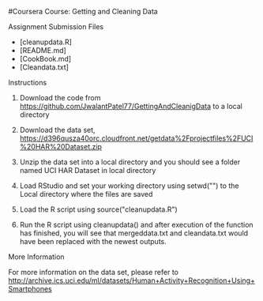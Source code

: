 #Coursera Course: Getting and Cleaning Data

Assignment Submission Files
- [cleanupdata.R]
- [README.md]
- [CookBook.md]
- [Cleandata.txt]

Instructions

1. Download the code from https://github.com/JwalantPatel77/GettingAndCleanigData to a local directory

2. Download the data set, https://d396qusza40orc.cloudfront.net/getdata%2Fprojectfiles%2FUCI%20HAR%20Dataset.zip 

3. Unzip the data set into a local directory and you should see a folder named UCI HAR Dataset in local directory

4. Load RStudio and set your working directory using setwd("") to the Local directory where the files are saved

5. Load the R script using source("cleanupdata.R")

6. Run the R script using cleanupdata() and after execution of the function has finished, you will see that mergeddata.txt and cleandata.txt would have been replaced with the newest outputs.

More Information

For more information on the data set, please refer to http://archive.ics.uci.edu/ml/datasets/Human+Activity+Recognition+Using+Smartphones 
